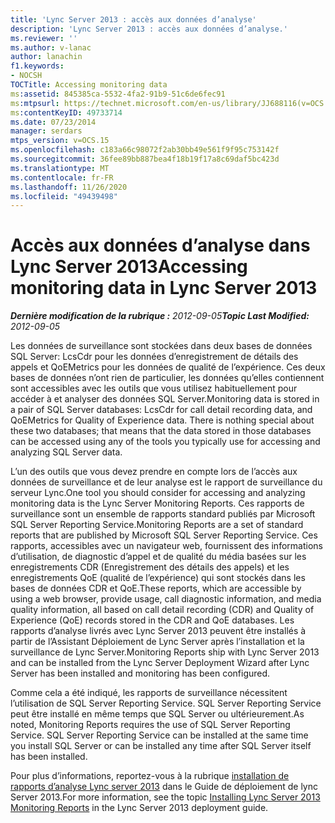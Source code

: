 ```yaml
---
title: 'Lync Server 2013 : accès aux données d’analyse'
description: 'Lync Server 2013 : accès aux données d’analyse.'
ms.reviewer: ''
ms.author: v-lanac
author: lanachin
f1.keywords:
- NOCSH
TOCTitle: Accessing monitoring data
ms:assetid: 845385ca-5532-4fa2-91b9-51c6de6fec91
ms:mtpsurl: https://technet.microsoft.com/en-us/library/JJ688116(v=OCS.15)
ms:contentKeyID: 49733714
ms.date: 07/23/2014
manager: serdars
mtps_version: v=OCS.15
ms.openlocfilehash: c183a66c98072f2ab30bb49e561f9f95c753142f
ms.sourcegitcommit: 36fee89bb887bea4f18b19f17a8c69daf5bc423d
ms.translationtype: MT
ms.contentlocale: fr-FR
ms.lasthandoff: 11/26/2020
ms.locfileid: "49439498"
---
```

# <a name="accessing-monitoring-data-in-lync-server-2013"></a><span data-ttu-id="caf31-103">Accès aux données d’analyse dans Lync Server 2013</span><span class="sxs-lookup"><span data-stu-id="caf31-103">Accessing monitoring data in Lync Server 2013</span></span>

<div data-xmlns="http://www.w3.org/1999/xhtml">

<div class="topic" data-xmlns="http://www.w3.org/1999/xhtml" data-msxsl="urn:schemas-microsoft-com:xslt" data-cs="https://msdn.microsoft.com/">

<div data-asp="https://msdn2.microsoft.com/asp">



</div>

<div id="mainSection">

<div id="mainBody"><span data-ttu-id="caf31-104">

<span> </span></span><span class="sxs-lookup"><span data-stu-id="caf31-104">

<span> </span></span></span>

<span data-ttu-id="caf31-105">_**Dernière modification de la rubrique :** 2012-09-05_</span><span class="sxs-lookup"><span data-stu-id="caf31-105">_**Topic Last Modified:** 2012-09-05_</span></span>

<span data-ttu-id="caf31-p101">Les données de surveillance sont stockées dans deux bases de données SQL Server: LcsCdr pour les données d’enregistrement de détails des appels et QoEMetrics pour les données de qualité de l’expérience. Ces deux bases de données n’ont rien de particulier, les données qu’elles contiennent sont accessibles avec les outils que vous utilisez habituellement pour accéder à et analyser des données SQL Server.</span><span class="sxs-lookup"><span data-stu-id="caf31-p101">Monitoring data is stored in a pair of SQL Server databases: LcsCdr for call detail recording data, and QoEMetrics for Quality of Experience data. There is nothing special about these two databases; that means that the data stored in those databases can be accessed using any of the tools you typically use for accessing and analyzing SQL Server data.</span></span>

<span data-ttu-id="caf31-108">L’un des outils que vous devez prendre en compte lors de l’accès aux données de surveillance et de leur analyse est le rapport de surveillance du serveur Lync.</span><span class="sxs-lookup"><span data-stu-id="caf31-108">One tool you should consider for accessing and analyzing monitoring data is the Lync Server Monitoring Reports.</span></span> <span data-ttu-id="caf31-109">Ces rapports de surveillance sont un ensemble de rapports standard publiés par Microsoft SQL Server Reporting Service.</span><span class="sxs-lookup"><span data-stu-id="caf31-109">Monitoring Reports are a set of standard reports that are published by Microsoft SQL Server Reporting Service.</span></span> <span data-ttu-id="caf31-110">Ces rapports, accessibles avec un navigateur web, fournissent des informations d’utilisation, de diagnostic d’appel et de qualité du média basées sur les enregistrements CDR (Enregistrement des détails des appels) et les enregistrements QoE (qualité de l’expérience) qui sont stockés dans les bases de données CDR et QoE.</span><span class="sxs-lookup"><span data-stu-id="caf31-110">These reports, which are accessible by using a web browser, provide usage, call diagnostic information, and media quality information, all based on call detail recording (CDR) and Quality of Experience (QoE) records stored in the CDR and QoE databases.</span></span> <span data-ttu-id="caf31-111">Les rapports d’analyse livrés avec Lync Server 2013 peuvent être installés à partir de l’Assistant Déploiement de Lync Server après l’installation et la surveillance de Lync Server.</span><span class="sxs-lookup"><span data-stu-id="caf31-111">Monitoring Reports ship with Lync Server 2013 and can be installed from the Lync Server Deployment Wizard after Lync Server has been installed and monitoring has been configured.</span></span>

<span data-ttu-id="caf31-p103">Comme cela a été indiqué, les rapports de surveillance nécessitent l’utilisation de SQL Server Reporting Service. SQL Server Reporting Service peut être installé en même temps que SQL Server ou ultérieurement.</span><span class="sxs-lookup"><span data-stu-id="caf31-p103">As noted, Monitoring Reports requires the use of SQL Server Reporting Service. SQL Server Reporting Service can be installed at the same time you install SQL Server or can be installed any time after SQL Server itself has been installed.</span></span>

<span data-ttu-id="caf31-114">Pour plus d’informations, reportez-vous à la rubrique [installation de rapports d’analyse Lync server 2013](lync-server-2013-installing-lync-server-2013-monitoring-reports.md) dans le Guide de déploiement de lync Server 2013.</span><span class="sxs-lookup"><span data-stu-id="caf31-114">For more information, see the topic [Installing Lync Server 2013 Monitoring Reports](lync-server-2013-installing-lync-server-2013-monitoring-reports.md) in the Lync Server 2013 deployment guide.</span></span>

<span data-ttu-id="caf31-115"></div>

<span> </span>

</div>

</div>

</span><span class="sxs-lookup"><span data-stu-id="caf31-115"></div>

<span> </span>

</div>

</div>

</span></span></div>

